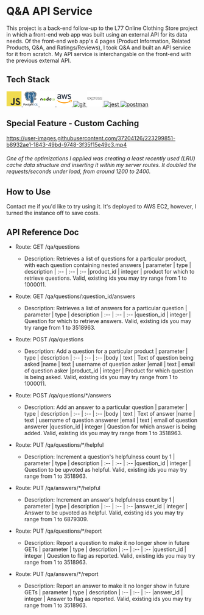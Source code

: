 # Q&A API Service
This project is a back-end follow-up to the L77 Online Clothing Store project in which a front-end web app was built using an external API for its data needs. Of the front-end web app's 4 pages (Product Information, Related Products, Q&A, and Ratings/Reviews), I took Q&A and built an API service for it from scratch. My API service is interchangable on the front-end with the previous external API.

## Tech Stack
<p align="left"><a href="https://developer.mozilla.org/en-US/docs/Web/JavaScript" target="_blank" rel="noreferrer"> <img src="https://raw.githubusercontent.com/devicons/devicon/master/icons/javascript/javascript-original.svg" alt="javascript" width="40" height="40"/> </a><a href="https://www.postgresql.org" target="_blank" rel="noreferrer"> <img src="https://raw.githubusercontent.com/devicons/devicon/master/icons/postgresql/postgresql-original-wordmark.svg" alt="postgresql" width="40" height="40"/> </a><a href="https://nodejs.org" target="_blank" rel="noreferrer"> <img src="https://raw.githubusercontent.com/devicons/devicon/master/icons/nodejs/nodejs-original-wordmark.svg" alt="nodejs" width="40" height="40"/> </a><a href="https://aws.amazon.com" target="_blank" rel="noreferrer"> <img src="https://raw.githubusercontent.com/devicons/devicon/master/icons/amazonwebservices/amazonwebservices-original-wordmark.svg" alt="aws" width="40" height="40"/> </a><a href="https://git-scm.com/" target="_blank" rel="noreferrer"> <img src="https://www.vectorlogo.zone/logos/git-scm/git-scm-icon.svg" alt="git" width="40" height="40"/> </a><a href="https://expressjs.com" target="_blank" rel="noreferrer"> <img src="https://raw.githubusercontent.com/devicons/devicon/master/icons/express/express-original-wordmark.svg" alt="express" width="40" height="40"/> </a><a href="https://jestjs.io" target="_blank" rel="noreferrer"> <img src="https://www.vectorlogo.zone/logos/jestjsio/jestjsio-icon.svg" alt="jest" width="40" height="40"/> </a><a href="https://postman.com" target="_blank" rel="noreferrer"> <img src="https://www.vectorlogo.zone/logos/getpostman/getpostman-icon.svg" alt="postman" width="40" height="40"/> </a></p>

## Special Feature - Custom Caching
https://user-images.githubusercontent.com/37204126/223299851-b8932ae1-1843-49bd-9748-3f35f15e49c3.mp4

###### One of the optimizations I applied was creating a least recently used (LRU) cache data structure and inserting it within my server routes. It doubled the requests/seconds under load, from around 1200 to 2400.

## How to Use
Contact me if you'd like to try using it. It's deployed to AWS EC2, however, I turned the instance off to save costs. 

## API Reference Doc
* Route: GET /qa/questions
  * Description: Retrieves a list of questions for a particular product, with each question containing nested answers
    | parameter | type | description
    | :--       | :--  | :--
    |product_id | integer | product for which to retrieve questions. Valid, existing ids you may try range from 1 to 1000011.
   
* Route: GET /qa/questions/:question_id/answers
  * Description: Retrieves a list of answers for a particular question
    | parameter | type | description
    | :--       | :--  | :--
    |question_id | integer | Question for which to retrieve answers. Valid, existing ids you may try range from 1 to 3518963.

* Route: POST /qa/questions
  * Description: Add a question for a particular product
    | parameter | type | description
    | :--       | :--  | :--
    |body | text | Text of question being asked
    |name | text | username of question asker
    |email | text | email of question asker
    |product_id | integer | Product for which question is being asked. Valid, existing ids you may try range from 1 to 1000011.

* Route: POST /qa/questions/*/answers
  * Description: Add an answer to a particular question
    | parameter | type | description
    | :--       | :--  | :--
    |body | text | Text of answer
    |name | text | username of question answerer
    |email | text | email of question answerer
    |question_id | integer | Question for which answer is being added. Valid, existing ids you may try range from 1 to 3518963.

* Route: PUT /qa/questions/*/helpful
  * Description: Increment a question's helpfulness count by 1
    | parameter | type | description
    | :--       | :--  | :--
    |question_id | integer | Question to be upvoted as helpful. Valid, existing ids you may try range from 1 to 3518963.

* Route: PUT /qa/answers/*/helpful
  * Description: Increment an answer's helpfulness count by 1
    | parameter | type | description
    | :--       | :--  | :--
    |answer_id | integer | Answer to be upvoted as helpful. Valid, existing ids you may try range from 1 to 6879309.
  
* Route: PUT /qa/questions/*/report
  * Description: Report a question to make it no longer show in future GETs
    | parameter | type | description
    | :--       | :--  | :--
    |question_id | integer | Question to flag as reported. Valid, existing ids you may try range from 1 to 3518963.
  
* Route: PUT /qa/answers/*/report
  * Description: Report an answer to make it no longer show in future GETs
    | parameter | type | description
    | :--       | :--  | :--
    |answer_id | integer | Answer to flag as reported. Valid, existing ids you may try range from 1 to 3518963.

